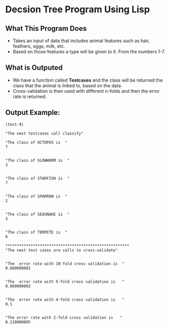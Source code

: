 # Decsion Tree Program Using Lisp

## What This Program Does
* Takes an input of data that includes animal features such as hair, feathers, eggs, milk, etc.
* Based on those features a type will be given to it. From the numbers 1-7.

## What is Outputed
* We have a function called **Testcases** and the class will be returned the class that the animal is linked to, based on the data.
* Cross-validation is then used with different n-folds and then the error rate is returned.

## Output Example:
```
(test-9)

"The next testcases call classify" 

"The class of OCTOPUS is  " 
7 


"The class of SLOWWORM is  " 
3 


"The class of STARFISH is  " 
7 


"The class of SPARROW is  " 
2 


"The class of SEASNAKE is  " 
3 


"The class of TERMITE is  " 
6 

******************************************************
"The next test cases are calls to cross-validate" 


"The  error rate with 10-fold cross validation is  " 
0.060000002 


"The  error rate with 5-fold cross validation is   " 
0.060000002 


"The  error rate with 4-fold cross validation is   " 
0.1 


"The error rate with 2-fold cross validation is   " 
0.120000005

```